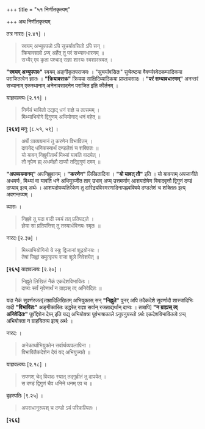 +++
title = "५१ निर्णीतकृत्यम्"

+++
अथ निर्णीतकृत्यम्

तत्र नारदः [२.४१] ।

> स्वयम् अभ्युपपन्नो ऽपि सुचर्यावसितो ऽपि सन् ।  
> क्रियावसन्नो ऽप्य् अर्हेत् तु परं सभ्यावधारणम् ॥  
> सभ्यैर् एव कृता पश्चाद् राज्ञा शास्यः स्वशास्त्रवत् ।

**"स्वयम् अभ्युपपन्नः"** स्वयम् अङ्गीकृतपराजयः । "सुचर्यावसितः" सुचेत्ष्टया वैवर्ण्यस्वेदकम्पादिकया पराजितत्वेन ज्ञातः । **"क्रियावसन्नः"** क्रियया साक्षिदिव्यादिकया प्राप्तावसादः । **"परं सभ्यावधारणम्"** अनन्तरं सभ्यानाम् एकस्थानाम् अनेनावसादनेन पराजित इति कीर्तनम् ।

याज्ञवल्क्यः [२.११] ।

> निर्णयं भावितो दद्याद् धनं राज्ञे च तत्समम् ।  
> मिथ्याभियोगे द्विगुणम् अभियोगाद् धनं वहेत् ॥

**[२६४]** मनुः [८.५१, ५९] ।

> अर्थे ऽपव्ययमानं तु करणेन विभावितम् ।  
> दापयेद् धनिकस्यार्थं दण्डलेशं च शक्तितः ॥  
> यो यावन् निह्नुवीतार्थं मिथ्यां यावति वादयेत् ।  
> तौ नृपेण ह्य् अधर्मज्ञौ दाप्यौ तद्द्विगुणं दमम् ॥

**"अपव्ययमानम्"** अपनिह्नुवानम् । **"करणेन"** लिखितादिना । **"यो यावत् तौ"** इति । यो यावन्तम् अपजानीते अधमर्णः, मिथ्यां वा यावति धने अभियुञ्जीत ताव् उभाव् अप्य् उत्तमर्णाव् आशयदोषेण विवादवृत्तौ द्विगुणं दण्डं दाप्याव् इत्य् अर्थः । आशयदोषव्यतिरेकेण तु दारिद्र्यविस्मरणादिनापह्नवविषये दण्डलेशं च शक्तितः इत्य् अवगन्तव्यम् ।

व्यासः ।

> निह्नवे तु यदा वादी स्वयं तत् प्रतिपद्यते ।  
> ज्ञेया सा प्रतिपत्तिस् तु तस्यार्धविनयः स्मृतः ॥

नारदः [२.३७] ।

> मिथ्याभियोगिनो ये स्युः द्विजानां शूद्रयोनयः ।  
> तेषां जिह्वां समुत्कृत्य राजा शूले निवेशयेत् ॥

**[२६५]** याज्ञवल्क्यः [२.२०] ।

> निह्नुते लिखितं नैकं एकदेशविभावितः ।  
> दाप्यः सर्वं नृपेणार्थं न ग्राह्यस् त्व् अनिवेदितः ॥

यदा नैकं सुवर्णरजत[ताम्रादिलिखितम् अभियुक्तस् सन् **"निह्नुते"** पुनर् अपि तदैकदेशे सुवर्णादौ शास्त्रादिभिः वादी **"विभावितः"** अङ्गीकारितः उद्धरेत् राज्ञा सर्वान् रजताद्यर्थान् दाप्यः । तत्रापि] **"न ग्राह्यस् त्व् अनिवेदितः"** पूर्वोद्देशेन देय्म् इति यद्य् अभियोक्त्रा पूर्वभाषाकाले ऽनुपनुयस्तो ऽर्थः एकदेशविभावितत्वे ऽप्य् अभियोक्ता न ग्राहयितव्य इत्य् अर्थः ।

नारदः ।

> अनेकार्थाभियुक्तेन सर्वार्थव्यपलापिना ।  
> विभावितैकदेशेन देयं यद् अभियुज्यते ॥

याज्ञवल्क्यः [२.१८] ।

> सपणश् चेद् विवादः स्यात् तद्गृहीतं तु दापयेत् ।  
> स दण्डं द्विगुणं चैव धनिने धनम् एव च ॥

बृहस्पतिः [९.२५] ।

> अपराधानुरूपश् च दण्डो ऽयं परिकल्पितः ।

**[२६६]**
